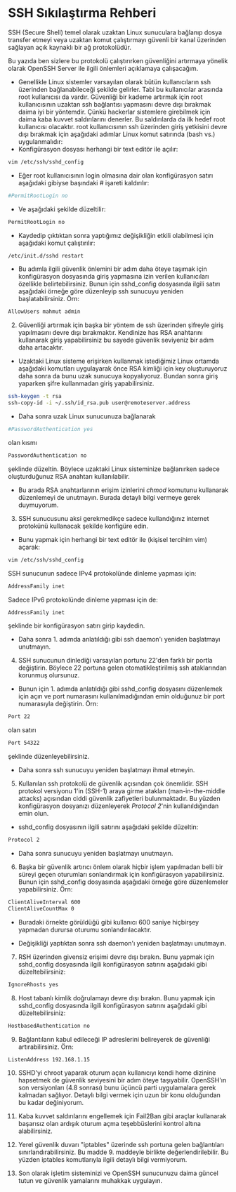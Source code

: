 # SSH Sıkılaştırma Rehberi

SSH (Secure Shell) temel olarak uzaktan Linux sunuculara bağlanıp dosya transfer etmeyi veya uzaktan komut çalıştırmayı güvenli bir kanal üzerinden sağlayan açık kaynaklı bir ağ protokolüdür.

Bu yazıda ben sizlere bu protokolü çalıştırırken güvenliğini artırmaya yönelik olarak OpenSSH Server ile ilgili önlemleri açıklamaya çalışacağım.


* Genellikle Linux sistemler varsayılan olarak bütün kullanıcıların ssh üzerinden bağlanabileceği şekilde gelirler. Tabi bu kullanıcılar arasında root kullanıcısı da vardır. Güvenliği bir kademe artırmak için root kullanıcısının uzaktan ssh bağlantısı yapmasını devre dışı bırakmak daima iyi bir yöntemdir.
Çünkü hackerlar sistemlere girebilmek için daima kaba kuvvet saldırılarını denerler. Bu saldırılarda da ilk hedef root kullanıcısı olacaktır.
root kullanıcısının ssh üzerinden giriş yetkisini devre dışı bırakmak için aşağıdaki adımlar Linux komut satırında (bash vs.) uygulanmalıdır:
 * Konfigürasyon dosyası herhangi bir text editör ile açılır:
```bash
vim /etc/ssh/sshd_config
```
 * Eğer root kullanıcısının login olmasına dair olan konfigürasyon satırı aşağıdaki gibiyse başındaki # işareti kaldırılır:
```bash
#PermitRootLogin no
```
 * Ve aşağıdaki şekilde düzeltilir:
```bash
PermitRootLogin no
```

 * Kaydedip çıktıktan sonra yaptığımız değişikliğin etkili olabilmesi için aşağıdaki komut çalıştırılır:
```bash
/etc/init.d/sshd restart
```

 * Bu adımla ilgili güvenlik önlemini bir adım daha öteye taşımak için konfigürasyon dosyasında giriş yapmasına izin verilen kullanıcıları özellikle belirtebilirsiniz. Bunun için sshd_config dosyasında ilgili satırı aşağıdaki örneğe göre düzenleyip ssh sunucuyu yeniden başlatabilirsiniz. Örn:
 ```bash
AllowUsers mahmut admin
```

2. Güvenliği artırmak için başka bir yöntem de ssh üzerinden şifreyle giriş yapılmasını devre dışı bırakmaktır. Kendinize has RSA anahtarını kullanarak giriş yapabilirsiniz bu sayede güvenlik seviyeniz bir adım daha artacaktır.
 * Uzaktaki Linux sisteme erişirken kullanmak istediğimiz Linux ortamda aşağıdaki komutları uygulayarak önce RSA kimliği için key oluşturuyoruz daha sonra da bunu uzak sunucuya kopyalıyoruz. Bundan sonra giriş yaparken şifre kullanmadan giriş yapabilirsiniz.
```bash
ssh-keygen -t rsa
ssh-copy-id -i ~/.ssh/id_rsa.pub user@remoteserver.address
```

 * Daha sonra uzak Linux sunucunuza bağlanarak
 ```bash
 #PasswordAuthentication yes
 ```
olan kısmı
```bash
PasswordAuthentication no
```
şeklinde düzeltin. Böylece uzaktaki Linux sisteminize bağlanırken sadece oluşturduğunuz RSA anahtarı kullanılabilir.
 * Bu arada RSA anahtarlarının erişim izinlerini _chmod_ komutunu kullanarak düzenlemeyi de unutmayın. Burada detaylı bilgi vermeye gerek duymuyorum.

3. SSH sunucusunu aksi gerekmedikçe sadece kullandığınız internet protokünü kullanacak şekilde konfigüre edin.
 * Bunu yapmak için herhangi bir text editör ile (kişisel tercihim vim) açarak:
```bash
vim /etc/ssh/sshd_config
```
SSH sunucunun sadece IPv4 protokolünde dinleme yapması için:
```bash
AddressFamily inet
```
Sadece IPv6 protokolünde dinleme yapması için de:
```bash
AddressFamily inet
```
şeklinde bir konfigürasyon satırı girip kaydedin.

 * Daha sonra 1. adımda anlatıldığı gibi ssh daemon'ı yeniden başlatmayı unutmayın.

4. SSH sunucunun dinlediği varsayılan portunu 22'den farklı bir portla değiştirin. Böylece 22 portuna gelen otomatikleştirilmiş ssh ataklarından korunmuş olursunuz.
 * Bunun için 1. adımda anlatıldığı gibi sshd_config dosyasını düzenlemek için açın ve port numarasını kullanılmadığından emin olduğunuz bir port numarasıyla değiştirin. Örn:
```bash
Port 22
```
olan satırı
```bash
Port 54322
```
şeklinde düzenleyebilirsiniz.

 * Daha sonra ssh sunucuyu yeniden başlatmayı ihmal etmeyin.


5. Kullanılan ssh protokolü de güvenlik açısından çok önemlidir. SSH protokol versiyonu 1'in (SSH-1) araya girme atakları (man-in-the-middle attacks) açısından ciddi güvenlik zafiyetleri bulunmaktadır. Bu yüzden konfigürasyon dosyanızı düzenleyerek _Protocol 2_'nin kullanıldığından emin olun.
 * sshd_config dosyasının ilgili satırını aşağıdaki şekilde düzeltin:
```bash
Protocol 2
```

 * Daha sonra sunucuyu yeniden başlatmayı unutmayın.

6. Başka bir güvenlik artırıcı önlem olarak hiçbir işlem yapılmadan belli bir süreyi geçen oturumları sonlandırmak için konfigürasyon yapabilirsiniz. Bunun için sshd_config dosyasında aşağıdaki örneğe göre düzenlemeler yapabilirsiniz. Örn:
```bash
ClientAliveInterval 600
ClientAliveCountMax 0
```
 * Buradaki örnekte görüldüğü gibi kullanıcı 600 saniye hiçbirşey yapmadan durursa oturumu sonlandırılacaktır.

 * Değişikliği yaptıktan sonra ssh daemon'ı yeniden başlatmayı unutmayın.

7. RSH üzerinden givensiz erişimi devre dışı bırakın. Bunu yapmak için sshd_config dosyasında ilgili konfigürasyon satırını aşağıdaki gibi düzeltebilirsiniz:
```bash
IgnoreRhosts yes
```

8. Host tabanlı kimlik doğrulamayı devre dışı bırakın. Bunu yapmak için sshd_config dosyasında ilgili konfigürasyon satırını aşağıdaki gibi düzeltebilirsiniz:
```bash
HostbasedAuthentication no
```

9. Bağlantıların kabul edileceği IP adreslerini belireyerek de güvenliği artırabilirsiniz. Örn:
```bash
ListenAddress 192.168.1.15
```

10. SSHD'yi chroot yaparak oturum açan kullanıcıyı kendi home dizinine hapsetmek de güvenlik seviyesini bir adım öteye taşıyabilir. OpenSSH'ın son versiyonları (4.8 sonrası) bunu üçüncü parti uygulamalara gerek kalmadan sağlıyor. Detaylı bilgi vermek için uzun bir konu olduğundan bu kadar değiniyorum.

11. Kaba kuvvet saldırılarını engellemek için Fail2Ban gibi araçlar kullanarak başarısız olan ardışık oturum açma teşebbüslerini kontrol altına alabilirsiniz.

12. Yerel güvenlik duvarı "iptables" üzerinde ssh portuna gelen bağlantıları sınırlandırabilirsiniz. Bu madde 9. maddeyle birlikte değerlendirilebilir. Bu yüzden iptables komutlarıyla ilgili detaylı bilgi vermiyorum.

13. Son olarak işletim sisteminizi ve OpenSSH sunucunuzu daima güncel tutun ve güvenlik yamalarını muhakkak uygulayın.
